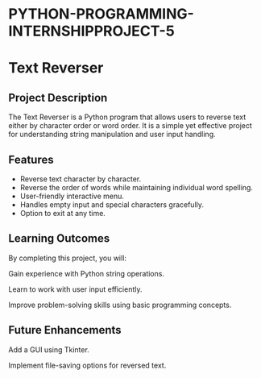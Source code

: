 # PYTHON-PROGRAMMING-INTERNSHIPPROJECT-5
# Text Reverser

## Project Description

The Text Reverser is a Python program that allows users to reverse text either by character order or word order. It is a simple yet effective project for understanding string manipulation and user input handling.

## Features
- Reverse text character by character.
- Reverse the order of words while maintaining individual word spelling.
- User-friendly interactive menu.
- Handles empty input and special characters gracefully.
- Option to exit at any time.

## Learning Outcomes
By completing this project, you will:

Gain experience with Python string operations.

Learn to work with user input efficiently.

Improve problem-solving skills using basic programming concepts.

## Future Enhancements

Add a GUI using Tkinter.

Implement file-saving options for reversed text.


